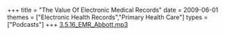 +++
title = "The Value Of Electronic Medical Records"
date = 2009-06-01
themes = ["Electronic Health Records","Primary Health Care"]
types = ["Podcasts"]
+++
[3.5.16_EMR_Abbott.mp3](/files/3.5.16_EMR_Abbott.mp3)
